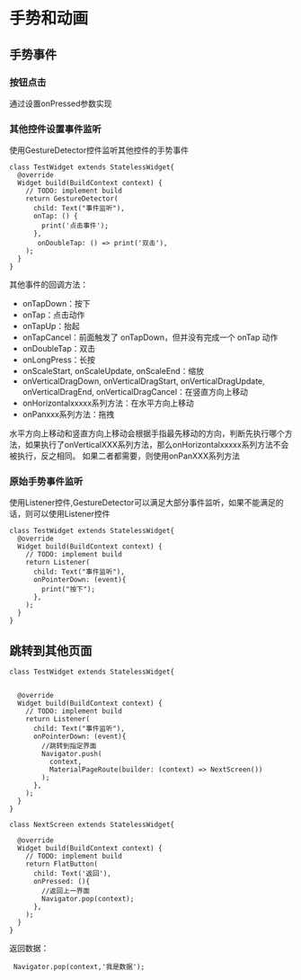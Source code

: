 # 手势和动画

## 手势事件
### 按钮点击
通过设置onPressed参数实现

### 其他控件设置事件监听
使用GestureDetector控件监听其他控件的手势事件
```
class TestWidget extends StatelessWidget{
  @override
  Widget build(BuildContext context) {
    // TODO: implement build
    return GestureDetector(
      child: Text("事件监听"),
      onTap: () {
        print('点击事件');
      },
       onDoubleTap: () => print('双击'),
    );
  }
}
```
其他事件的回调方法：
- onTapDown：按下
- onTap：点击动作
- onTapUp：抬起
- onTapCancel：前面触发了 onTapDown，但并没有完成一个 onTap 动作
- onDoubleTap：双击
- onLongPress：长按
- onScaleStart, onScaleUpdate, onScaleEnd：缩放
- onVerticalDragDown, onVerticalDragStart, onVerticalDragUpdate, onVerticalDragEnd, onVerticalDragCancel：在竖直方向上移动
- onHorizontalxxxxx系列方法：在水平方向上移动
- onPanxxx系列方法：拖拽

水平方向上移动和竖直方向上移动会根据手指最先移动的方向，判断先执行哪个方法，如果执行了onVerticalXXX系列方法，那么onHorizontalxxxxx系列方法不会被执行，反之相同。
如果二者都需要，则使用onPanXXX系列方法


### 原始手势事件监听
使用Listener控件,GestureDetector可以满足大部分事件监听，如果不能满足的话，则可以使用Listener控件
```
class TestWidget extends StatelessWidget{
  @override
  Widget build(BuildContext context) {
    // TODO: implement build
    return Listener(
      child: Text("事件监听"),
      onPointerDown: (event){
        print("按下");
      },
    );
  }
}
```
## 跳转到其他页面
```
class TestWidget extends StatelessWidget{


  @override
  Widget build(BuildContext context) {
    // TODO: implement build
    return Listener(
      child: Text("事件监听"),
      onPointerDown: (event){
        //跳转到指定界面
        Navigator.push(
          context,
          MaterialPageRoute(builder: (context) => NextScreen())
        );
      },
    );
  }
}

class NextScreen extends StatelessWidget{

  @override
  Widget build(BuildContext context) {
    // TODO: implement build
    return FlatButton(
      child: Text('返回'),
      onPressed: (){
        //返回上一界面
        Navigator.pop(context);
      },
    );
  }
}

```
返回数据：
```
 Navigator.pop(context,'我是数据');
```
